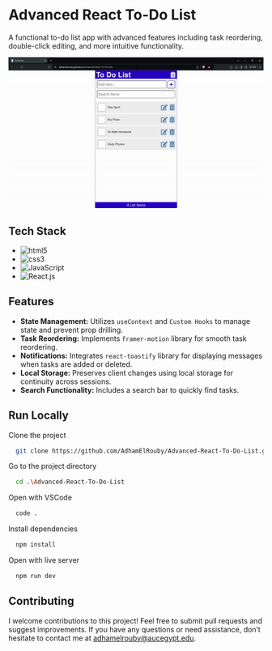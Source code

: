 # Advanced React To-Do List

A functional to-do list app with advanced features including task reordering, double-click editing, and more intuitive functionality.

<div align="center">

<img src="./public/assets/to-do-list.gif" alt="App Demo">

</div>

## Tech Stack

- <img src="https://img.shields.io/badge/-HTML5-E34F26?logo=HTML5&logoColor=white&style=flat" alt="html5">
- <img src="https://img.shields.io/badge/-CSS3-1572B6?logo=CSS3&logoColor=white&style=flat" alt="css3">
- <img src="https://img.shields.io/badge/-JavaScript-F7DF1E?logo=JavaScript&logoColor=white&style=flat" alt="JavaScript">
- <img src="https://img.shields.io/badge/-React-61DAFB?logo=React&logoColor=black&style=flat" alt="React.js">
 
## Features

- **State Management:** Utilizes `useContext` and `Custom Hooks` to manage state and prevent prop drilling.
- **Task Reordering:** Implements `framer-motion` library for smooth task reordering.
- **Notifications:** Integrates `react-toastify` library for displaying messages when tasks are added or deleted.
- **Local Storage:** Preserves client changes using local storage for continuity across sessions.
- **Search Functionality:** Includes a search bar to quickly find tasks. 

## Run Locally

Clone the project

```bash
  git clone https://github.com/AdhamElRouby/Advanced-React-To-Do-List.git
```

Go to the project directory

```bash
  cd .\Advanced-React-To-Do-List
```

Open with VSCode

```bash
  code .
```

Install dependencies

```bash
  npm install
```

Open with live server

```bash
  npm run dev
```

## Contributing

I welcome contributions to this project! Feel free to submit pull requests and suggest improvements. 
If you have any questions or need assistance, don’t hesitate to contact me at adhamelrouby@aucegypt.edu.

